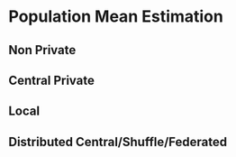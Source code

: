 # Population Mean Estimation

## Non Private 

## Central Private 

## Local 

## Distributed Central/Shuffle/Federated